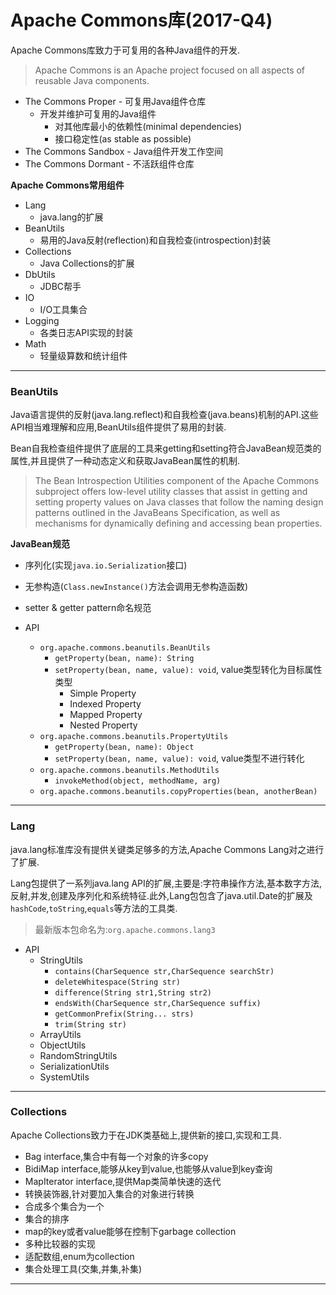 # Apache Commons库(2017-Q4)

Apache Commons库致力于可复用的各种Java组件的开发.

> Apache Commons is an Apache project focused on all aspects of reusable Java components.

- The Commons Proper - 可复用Java组件仓库
    - 开发并维护可复用的Java组件
        - 对其他库最小的依赖性(minimal dependencies)
        - 接口稳定性(as stable as possible)
- The Commons Sandbox - Java组件开发工作空间
- The Commons Dormant - 不活跃组件仓库

**Apache Commons常用组件**

- Lang
    - java.lang的扩展
- BeanUtils
    - 易用的Java反射(reflection)和自我检查(introspection)封装
- Collections
    - Java Collections的扩展
- DbUtils
    - JDBC帮手
- IO
    - I/O工具集合
- Logging
    - 各类日志API实现的封装
- Math
    - 轻量级算数和统计组件

---

### BeanUtils

Java语言提供的反射(java.lang.reflect)和自我检查(java.beans)机制的API.这些API相当难理解和应用,BeanUtils组件提供了易用的封装.

Bean自我检查组件提供了底层的工具来getting和setting符合JavaBean规范类的属性,并且提供了一种动态定义和获取JavaBean属性的机制.

> The Bean Introspection Utilities component of the Apache Commons subproject offers low-level utility classes that assist in getting and setting property values on Java classes that follow the naming design patterns outlined in the JavaBeans Specification, as well as mechanisms for dynamically defining and accessing bean properties.

**JavaBean规范**

- 序列化(实现`java.io.Serialization`接口)
- 无参构造(`Class.newInstance()`方法会调用无参构造函数)
- setter & getter pattern命名规范

- API
    - `org.apache.commons.beanutils.BeanUtils`
        - `getProperty(bean, name): String`
        - `setProperty(bean, name, value): void`, value类型转化为目标属性类型
            - Simple Property
            - Indexed Property
            - Mapped Property
            - Nested Property
    - `org.apache.commons.beanutils.PropertyUtils`
        - `getProperty(bean, name): Object`
        - `setProperty(bean, name, value): void`, value类型不进行转化
    - `org.apache.commons.beanutils.MethodUtils`
        - `invokeMethod(object, methodName, arg)`
    - `org.apache.commons.beanutils.copyProperties(bean, anotherBean)`

---

### Lang

java.lang标准库没有提供关键类足够多的方法,Apache Commons Lang对之进行了扩展.

Lang包提供了一系列java.lang API的扩展,主要是:字符串操作方法,基本数字方法,反射,并发,创建及序列化和系统特征.此外,Lang包包含了java.util.Date的扩展及`hashCode`,`toString`,`equals`等方法的工具类.

> 最新版本包命名为:`org.apache.commons.lang3`

- API
    - StringUtils
        - `contains(CharSequence str,CharSequence searchStr)`
        - `deleteWhitespace(String str)`
        - `difference(String str1,String str2)`
        - `endsWith(CharSequence str,CharSequence suffix)`
        - `getCommonPrefix(String... strs)`
        - `trim(String str)`
    - ArrayUtils
    - ObjectUtils
    - RandomStringUtils
    - SerializationUtils
    - SystemUtils

---

### Collections

Apache Collections致力于在JDK类基础上,提供新的接口,实现和工具.

- Bag interface,集合中有每一个对象的许多copy
- BidiMap interface,能够从key到value,也能够从value到key查询
- MapIterator interface,提供Map类简单快速的迭代
- 转换装饰器,针对要加入集合的对象进行转换
- 合成多个集合为一个
- 集合的排序
- map的key或者value能够在控制下garbage collection
- 多种比较器的实现
- 适配数组,enum为collection
- 集合处理工具(交集,并集,补集)

---
